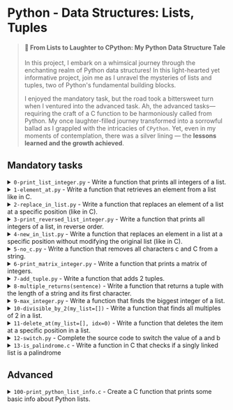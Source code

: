 # Python - Data Structures: Lists, Tuples

> #### 🥺 From Lists to Laughter to CPython: My Python Data Structure Tale
> In this project, I embark on a whimsical journey through the enchanting realm of Python data structures! In this light-hearted yet informative project, join me as I unravel the mysteries of lists and tuples, two of Python's fundamental building blocks.
>
> I enjoyed the mandatory task, but the road took a bittersweet turn when I ventured into the advanced task. Ah, the advanced tasks—requiring the craft of a C function to be harmoniously called from Python. My once laughter-filled journey transformed into a sorrowful ballad as I grappled with the intricacies of `CPython`. Yet, even in my moments of contemplation, there was a silver lining — the **lessons learned and the growth achieved**.
> 
## Mandatory tasks

<details>
 <summary> <code>0-print_list_integer.py</code> - Write a function that prints all integers of a list.</summary>
 <ul>
  <li>Prototype: <code>def print_list_integer(my_list=[]):</code></li>
  <li>Format: one integer per line. See example</li>
  <li>You are not allowed to import any module</li>
  <li>You can assume that the list only contains integers</li>
  <li>You are not allowed to cast integers into strings</li>
  <li>You have to use <code>str.format()</code> to print integers</li>
 </ul>
</details>

<details>
 <summary> <code>1-element_at.py</code> - Write a function that retrieves an element from a list like in C.</summary>
 <ul>
  <li>Prototype: <code>def element_at(my_list, idx):</code></li>
  <li>If <code>idx</code> is negative, the function should return <code>None</code></li>
  <li>If <code>idx</code> is out of range (> number of elements in <code>my_list</code>), the function should return <code>None</code></li>
  <li>You are not allowed to import any module</li>
  <li>You are not allowed to use <code>try/except</code></li>
 </ul>
</details>

<details>
 <summary> <code>2-replace_in_list.py</code> - Write a function that replaces an element of a list at a specific position (like in C).</summary>
 <ul>
  <li>Prototype: <code>def replace_in_list(my_list, idx, element):</code></li>
  <li>If <code>idx</code> is negative, the function should not modify anything, and returns the original list</li>
  <li>If <code>idx</code> is out of range (> number of elements in <code>my_list</code>), the function should not modify anything, and returns the original list</li>
  <li>You are not allowed to import any module</li>
  <li>You are not allowed to use <code>try/except</code></li>
 </ul>
</details>


<details>
 <summary> <code>3-print_reversed_list_integer.py</code> - Write a function that prints all integers of a list, in reverse order.</summary>
 <ul>
  <li>Prototype: <code>def print_reversed_list_integer(my_list=[]):</code></li>
  <li>Format: one integer per line. See example</li>
  <li>You are not allowed to import any module</li>
  <li>You can assume that the list only contains integers</li>
  <li>You are not allowed to cast integers into strings</li>
  <li>You have to use <code>str.format()</code> to print integers</li>
 </ul>
</details>

<details>
 <summary> <code>4-new_in_list.py</code> - Write a function that replaces an element in a list at a specific position without modifying the original list (like in C).</summary>
 <ul>
  <li>Prototype: <code>def new_in_list(my_list, idx, element):</code></li>
  <li>If <code>idx</code> is negative, the function should return a copy of the original list</li>
  <li>If <code>idx</code> is out of range (> number of elements in <code>my_list</code>), the function should return a copy of the original list</li>
  <li>You are not allowed to import any module</li>
  <li>You are not allowed to use <code>try/except</code></li>
 </ul>
</details>


<details>
 <summary> <code>5-no_c.py</code> - Write a function that removes all characters c and C from a string.</summary>
 <ul>
  <li>Prototype: <code>def no_c(my_string):</code></li>
  <li>The function should return the new string</li>
  <li>You are not allowed to import any module</li>
  <li>You are not allowed to use <code>str.replace()</code></li>
 </ul>
</details>

<details>
 <summary> <code>6-print_matrix_integer.py</code> - Write a function that prints a matrix of integers.</summary>
 <ul>
  <li>Prototype: <code>def print_matrix_integer(matrix=[[]]):</code></li>
  <li>Format: see example</li>
  <li>You are not allowed to import any module</li>
  <li>You can assume that the list only contains integers</li>
  <li>You are not allowed to cast integers into strings</li>
  <li>You have to use <code>str.format()</code> to print integers</li>
 </ul>
</details>

<details>
 <summary> <code>7-add_tuple.py</code> - Write a function that adds 2 tuples.</summary>
 <ul>
  <li>Prototype: <code>def add_tuple(tuple_a=(), tuple_b=()):</code></li>
  <li>Returns a tuple with 2 integers:</li>
  <ul>
   <li>The first element should be the addition of the first element of each argument</li>
   <li>The second element should be the addition of the second element of each argument</li>
  </ul>
  <li>You are not allowed to import any module</li>
  <li>You can assume that the two tuples will only contain integers</li>
  <li>If a tuple is smaller than 2, use the value 0 for each missing integer</li>
  <li>If a tuple is bigger than 2, use only the first 2 integers</li>
 </ul>
</details>

<details>
 <summary> <code>8-multiple_returns(sentence)</code> - Write a function that returns a tuple with the length of a string and its first character.</summary>
 <ul>
  <li>If the sentence is empty, the first character should be equal to None</li>
  <li>You are not allowed to import any module</li>
 </ul>
</details>


<details>
 <summary> <code>9-max_integer.py</code> - Write a function that finds the biggest integer of a list.</summary>
 <ul>
  <li>If the list is empty, return None</li>
  <li>You can assume that the list only contains integers</li>
  <li>You are not allowed to import any module</li>
  <li>You are not allowed to use the builtin <code>max()</code></li>
 </ul>
</details>


<details>
 <summary> <code>10-divisible_by_2(my_list=[])</code> - Write a function that finds all multiples of 2 in a list.</summary>
 <ul>
  <li>Return a new list with True or False, depending on whether the integer at the same position in the original list is a multiple of 2</li>
  <li>The new list should have the same size as the original list</li>
  <li>You are not allowed to import any module</li>
 </ul>
</details>

<details>
 <summary> <code>11-delete_at(my_list=[], idx=0)</code> - Write a function that deletes the item at a specific position in a list.</summary>
 <ul>
  <li>If idx is negative or out of range, nothing changes (returns the same list)</li>
  <li>You are not allowed to use pop()</li>
  <li>You are not allowed to import any module</li>
 </ul>
</details>

<details>
 <summary> <code>12-switch.py</code> - Complete the source code to switch the value of a and b</summary>
 <ul>
  <li>You can find the source code <a href="https://github.com/alx-tools/0x03.py/blob/master/12-switch.py">here</a></li>
  <li>Your code should be inserted where the comment is (line 4)</li>
  <li>Your program should be exactly 5 lines long</li>
 </ul>
</details>

<details>
 <summary> <code>13-is_palindrome.c</code> - Write a function in C that checks if a singly linked list is a palindrome</summary>
 <ul>
  <li>Prototype: <code>int is_palindrome(listint_t **head);</code></li>
  <li>Return: <code>0</code> if it is not a palindrome, <code>1</code> if it is a palindrome</li>
  <li>An empty list is considered a palindrome</li>
 </ul>
</details>

## Advanced
<details>
 <summary> <code>100-print_python_list_info.c</code> - Create a C function that prints some basic info about Python lists.</summary>
 <ul>
  <li>Prototype: <code>void print_python_list_info(PyObject *p);</code></li>
  <li>Format: see example</li>
  <li>Python version: 3.4</li>
  <li>Your shared library will be compiled with this command line:</li>
   <code>gcc -Wall -Werror -Wextra -pedantic -std=c99 -shared -Wl,-soname,PyList -o libPyList.so -fPIC -I/usr/include/python3.4 100-print_python_list_info.c</code>
  <li>OS: Ubuntu 14.04 LTS</li>
  <li>Start by reading:</li>
   <ul>
    <li><a href="https://docs.python.org/3/c-api/list.html">listobject.h</a></li>
    <li><a href="https://docs.python.org/3/c-api/structures.html">object.h</a></li>
    <li><a href="https://docs.python.org/3/c-api/structures.html#common-object-structures">Common Object Structures</a></li>
    <li><a href="https://docs.python.org/3/c-api/list.html">List Objects</a></li>
   </ul>
 </ul>
</details>

